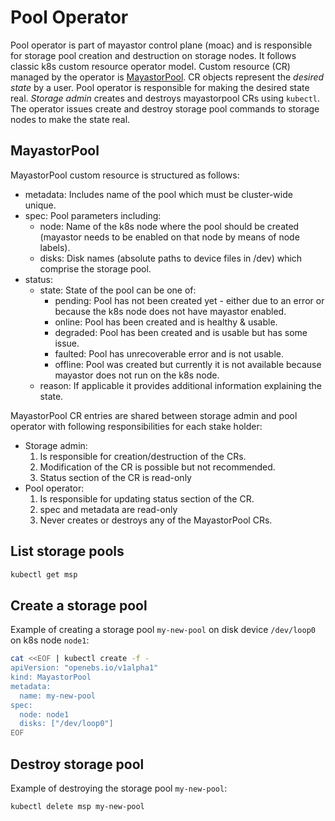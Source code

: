 # Pool Operator

Pool operator is part of mayastor control plane (moac) and is responsible
for storage pool creation and destruction on storage nodes. It follows classic
k8s custom resource operator model. Custom resource (CR) managed by the operator
is [MayastorPool](/csi/moac/crd/mayastorpool.yaml). CR objects represent the
*desired state* by a user. Pool operator is responsible for making the desired
state real. *Storage admin* creates and destroys mayastorpool CRs using
`kubectl`. The operator issues create and destroy storage pool commands
to storage nodes to make the state real.

## MayastorPool

MayastorPool custom resource is structured as follows:

* metadata: Includes name of the pool which must be cluster-wide unique.
* spec: Pool parameters including:
  * node: Name of the k8s node where the pool should be created (mayastor needs to be enabled on that node by means of node labels).
  * disks: Disk names (absolute paths to device files in /dev) which comprise the storage pool.
* status:
  * state: State of the pool can be one of:
    * pending: Pool has not been created yet - either due to an error or because the k8s node does not have mayastor enabled.
    * online: Pool has been created and is healthy & usable.
    * degraded: Pool has been created and is usable but has some issue.
    * faulted: Pool has unrecoverable error and is not usable.
    * offline: Pool was created but currently it is not available because mayastor does not run on the k8s node.
  * reason: If applicable it provides additional information explaining the state.

MayastorPool CR entries are shared between storage admin and pool operator
with following responsibilities for each stake holder:

* Storage admin:
  1. Is responsible for creation/destruction of the CRs.
  2. Modification of the CR is possible but not recommended.
  3. Status section of the CR is read-only
* Pool operator:
  1. Is responsible for updating status section of the CR.
  2. spec and metadata are read-only
  3. Never creates or destroys any of the MayastorPool CRs.

## List storage pools

```bash
kubectl get msp
```

## Create a storage pool

Example of creating a storage pool `my-new-pool` on disk device
`/dev/loop0` on k8s node `node1`:

```bash
cat <<EOF | kubectl create -f -
apiVersion: "openebs.io/v1alpha1"
kind: MayastorPool
metadata:
  name: my-new-pool
spec:
  node: node1
  disks: ["/dev/loop0"]
EOF
```

## Destroy storage pool

Example of destroying the storage pool `my-new-pool`:

```bash
kubectl delete msp my-new-pool
```

